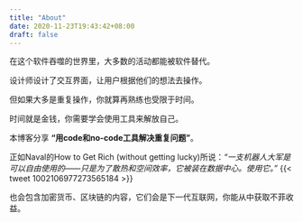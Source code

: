 ```yaml
---
title: "About"
date: 2020-11-23T19:43:42+08:00
draft: false
---
```


在这个软件吞噬的世界里，大多数的活动都能被软件替代。

设计师设计了交互界面，让用户根据他们的想法去操作。

但如果大多是重复操作，你就算再熟练也受限于时间。

时间就是金钱，你需要学会使用工具来解放自己。

本博客分享 **“用code和no-code工具解决重复问题”**。

正如Naval的How to Get Rich (without getting lucky)所说：*“一支机器人大军是可以自由使用的——只是为了散热和空间效率，它被装在数据中心。使用它。”*
{{< tweet 1002106977273565184 >}}

也会包含加密货币、区块链的内容，它们会是下一代互联网，你能从中获取不菲收益。


